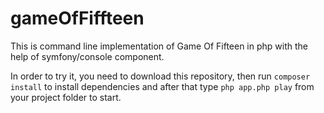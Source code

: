 # gameOfFiffteen

This is command line implementation of Game Of Fifteen in php with the help of symfony/console component.

In order to try it, you need to download this repository, then run `composer install` to install dependencies and after that type `php app.php play` from your project folder to start.
